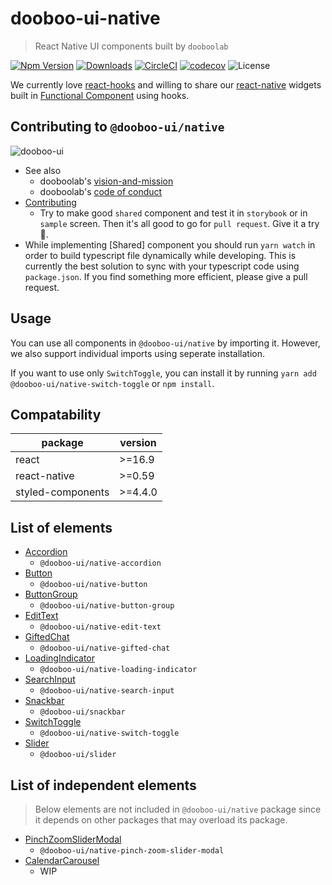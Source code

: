 # dooboo-ui-native

> React Native UI components built by `dooboolab`

[![Npm Version](http://img.shields.io/npm/v/@dooboo-ui/native.svg?style=flat-square)](https://npmjs.org/package/@dooboo-ui/native)
[![Downloads](http://img.shields.io/npm/dm/@dooboo-ui/native.svg?style=flat-square)](https://npmjs.org/package/@dooboo-ui/native)
[![CircleCI](https://circleci.com/gh/dooboolab/dooboo-ui-native.svg?style=shield)](https://circleci.com/gh/dooboolab/dooboo-ui-native)
[![codecov](https://codecov.io/gh/dooboolab/dooboo-ui-native/branch/master/graph/badge.svg)](https://codecov.io/gh/dooboolab/dooboo-ui-native)
![License](http://img.shields.io/npm/l/@dooboo-ui/native.svg?style=flat-square)

We currently love [react-hooks](https://code.fb.com/open-source/react-hooks) and willing to share our [react-native](https://facebook.github.io/react-native) widgets built in [Functional Component](https://logrocket.com/blog/pure-functional-components) using hooks.

## Contributing to `@dooboo-ui/native`

![dooboo-ui](https://user-images.githubusercontent.com/27461460/73331047-ea876400-42a5-11ea-9c9c-1c997eb961be.png)

- See also
  - dooboolab's [vision-and-mission](https://github.com/dooboolab/dooboolab.com/blob/master/vision-and-mission.md)
  - dooboolab's [code of conduct](https://github.com/dooboolab/dooboolab.com/blob/master/code-of-conduct.md)
- [Contributing](CONTRIBUTING.md)
  - Try to make good `shared` component and test it in `storybook` or in `sample` screen. Then it's all good to go for `pull request`. Give it a try :blossom:.
- While implementing [Shared] component you should run `yarn watch` in order to build typescript file dynamically while developing. This is currently the best solution to sync with your typescript code using `package.json`. If you find something more efficient, please give a pull request.

## Usage

You can use all components in `@dooboo-ui/native` by importing it. However, we also support individual imports using seperate installation.

If you want to use only `SwitchToggle`, you can install it by running `yarn add @dooboo-ui/native-switch-toggle` or `npm install`.

## Compatability
| package           | version |
|-------------------|---------|
| react             | >=16.9  |
| react-native      | >=0.59  |
| styled-components | >=4.4.0 |

## List of elements

- [Accordion](https://github.com/dooboolab/dooboo-ui-native/tree/master/src/components/shared/Accordion)
  - `@dooboo-ui/native-accordion`
- [Button](https://github.com/dooboolab/dooboo-ui-native/tree/master/src/components/shared/Button)
  - `@dooboo-ui/native-button`
- [ButtonGroup](https://github.com/dooboolab/dooboo-ui-native/tree/master/src/components/shared/ButtonGroup)
  - `@dooboo-ui/native-button-group`
- [EditText](https://github.com/dooboolab/dooboo-ui-native/tree/master/src/components/shared/EditText)
  - `@dooboo-ui/native-edit-text`
- [GiftedChat](https://github.com/dooboolab/dooboo-ui-native/tree/master/src/components/shared/GiftedChat)
  - `@dooboo-ui/native-gifted-chat`
- [LoadingIndicator](https://github.com/dooboolab/dooboo-ui-native/tree/master/src/components/shared/LoadingIndicator)
  - `@dooboo-ui/native-loading-indicator`
- [SearchInput](https://github.com/dooboolab/dooboo-ui-native/tree/master/src/components/shared/SearchInput)
  - `@dooboo-ui/native-search-input`
- [Snackbar](src/components/shared/Snackbar)
  - `@dooboo-ui/snackbar`
- [SwitchToggle](https://github.com/dooboolab/dooboo-ui-native/tree/master/src/components/shared/SwitchToggle)
  - `@dooboo-ui/native-switch-toggle`
- [Slider](https://github.com/dooboolab/dooboo-ui-native/tree/master/src/components/shared/Slider)
  - `@dooboo-ui/slider`

## List of independent elements
> Below elements are not included in `@dooboo-ui/native` package since it depends on other packages that may overload its package.

- [PinchZoomSliderModal](https://github.com/dooboolab/dooboo-ui-native/tree/master/src/components/shared/PinchZoomSliderModal)
  - `@dooboo-ui/native-pinch-zoom-slider-modal`
- [CalendarCarousel](https://github.com/dooboolab/dooboo-ui-native/tree/master/src/components/shared/CalendarCarousel)
  - WIP